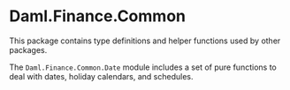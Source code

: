 # Daml.Finance.Common

This package contains type definitions and helper functions used by other packages.

The `Daml.Finance.Common.Date` module includes a set of pure functions to deal with dates, holiday calendars, and schedules.
